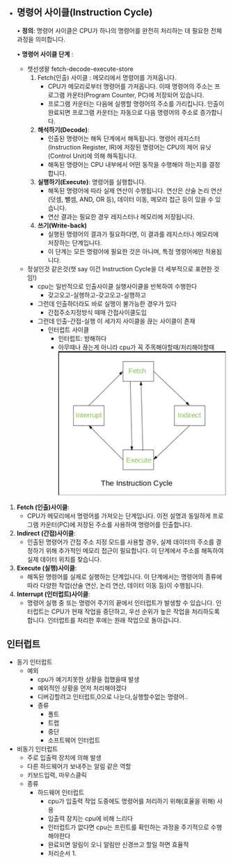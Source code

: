 - ## **명령어 사이클(Instruction Cycle)**
	• **정의**: 명령어 사이클은 CPU가 하나의 명령어를 완전히 처리하는 데 필요한 전체 과정을 의미합니다.
	
	• **명령어 사이클 단계** : 
	- 챗선생왈 fetch-decode-execute-store
		1. Fetch(인출) 사이클 : 메모리에서 명령어를 가져옵니다.
			- CPU가 메모리로부터 명령어를 가져옵니다. 이때 명령어의 주소는 프로그램 카운터(Program Counter, PC)에 저장되어 있습니다.
			- 프로그램 카운터는 다음에 실행할 명령어의 주소를 가리킵니다. 인출이 완료되면 프로그램 카운터는 자동으로 다음 명령어의 주소로 증가합니다.
		2. **해석하기(Decode)**:
			- 인출된 명령어는 해독 단계에서 해독됩니다. 명령어 레지스터(Instruction Register, IR)에 저장된 명령어는 CPU의 제어 유닛(Control Unit)에 의해 해독됩니다.
			- 해독된 명령어는 CPU 내부에서 어떤 동작을 수행해야 하는지를 결정합니다.
		3. **실행하기(Execute)**: 명령어를 실행합니다.
			- 해독된 명령어에 따라 실제 연산이 수행됩니다. 연산은 산술 논리 연산(덧셈, 뺄셈, AND, OR 등), 데이터 이동, 메모리 접근 등이 있을 수 있습니다.
			- 연산 결과는 필요한 경우 레지스터나 메모리에 저장됩니다.
		4. **쓰기(Write-back)**
			-  실행된 명령어의 결과가 필요하다면, 이 결과를 레지스터나 메모리에 저장하는 단계입니다.
			- 이 단계는 모든 명령어에 필요한 것은 아니며, 특정 명령어에만 적용됩니다.
	- 정설인것 같은것(챗 say 이건 Instruction Cycle을 더 세부적으로 표현한 것임!)
		- cpu는 일반적으로 인출사이클 실행사이클을 반복하여 수행한다
			- 갖고오고-실행하고-갖고오고-실행하고
		- 그런데 인출하더라도 바로 실행이 불가능한 경우가 있다
			- 간접주소지정방식 때매 간접사이클도입
		- 그런데 인출-간접-실행 이 세가지 사이클을 끊는 사이클이 존재
			- 인터럽트 사이클
				- 인터럽트: 방해하다
				- 아무때나 끊는게 아니라 cpu가 꼭 주목해야할때/처리해야할때
		![](../Screenshot_4.png)
1. **Fetch (인출)사이클**:
	-  CPU가 메모리에서 명령어를 가져오는 단계입니다. 이전 설명과 동일하게 프로그램 카운터(PC)에 저장된 주소를 사용하여 명령어를 인출합니다.
2. **Indirect (간접)사이클**:
	-  인출된 명령어가 간접 주소 지정 모드를 사용할 경우, 실제 데이터의 주소를 결정하기 위해 추가적인 메모리 접근이 필요합니다. 이 단계에서 주소를 해독하여 실제 데이터 위치를 찾습니다.
3. **Execute (실행)사이클**:
	- 해독된 명령어를 실제로 실행하는 단계입니다. 이 단계에서는 명령어의 종류에 따라 다양한 작업(산술 연산, 논리 연산, 데이터 이동 등)이 수행됩니다.
4. **Interrupt (인터럽트)사이클**:
	- 명령어 실행 중 또는 명령어 주기의 끝에서 인터럽트가 발생할 수 있습니다. 인터럽트는 CPU가 현재 작업을 중단하고, 우선 순위가 높은 작업을 처리하도록 합니다. 인터럽트를 처리한 후에는 원래 작업으로 돌아갑니다.


## 인터럽트
- 동기 인터럽트
	- 예외
		- cpu가 예기치못한 상황을 접했을때 발생
		- 예외적인 상황을 먼저 처리해야겠다
		- 디버깅할려고 인터럽트,0으로 나눈다,실행할수없는 명령어..
		- 종류
			- 폴트
			- 트랩
			- 중단
			- 소프트웨어 인터럽트
- 비동기 인터럽트
	- 주로 입출력 장치에 의해 발생
	- 다른 하드웨어가 보내주는 알림 같은 역할
	- 키보드입력, 마우스클릭
	- 종류
		- 하드웨어 인터럽트
			- cpu가 입출력 작업 도중에도 명령어를 처리하기 위해(효율을 위해) 사용
			- 입출력 장치는 cpu에 비해 느리다
			- 인터럽트가 없다면 cpu는 프린트를 확인하는 과정을 주기적으로 수행해야한다
			- 완료되면 알림이 오니 알림만 신경쓰고 할일 하면 효율적
			- 처리순서
				1. 